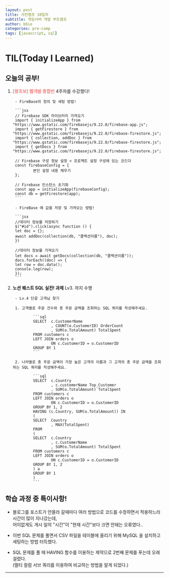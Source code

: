 ```yaml
---
layout: post
title: 사전캠프 10일차
subtitle: 게임서버 개발 부트캠프
author: bbie
categories: pre-camp
tags: [javascript, sql]
---
```


# TIL(Today I Learned)

## 오늘의 공부!

1. <span style="color : #F08080">**[왕초보] 웹개발 종합반**</span> 4주차를 수강했다!

        - FireBase의 정의 및 세팅 방법!

        ```jsx
        // Firebase SDK 라이브러리 가져오기
        import { initializeApp } from "https://www.gstatic.com/firebasejs/9.22.0/firebase-app.js";
        import { getFirestore } from "https://www.gstatic.com/firebasejs/9.22.0/firebase-firestore.js";
        import { collection, addDoc } from "https://www.gstatic.com/firebasejs/9.22.0/firebase-firestore.js";
        import { getDocs } from "https://www.gstatic.com/firebasejs/9.22.0/firebase-firestore.js";

        // Firebase 구성 정보 설정 < 프로젝트 설정 구성에 있는 코드다 
        const firebaseConfig = {
                본인 설정 내용 채우기 
        };

        // Firebase 인스턴스 초기화
        const app = initializeApp(firebaseConfig);
        const db = getFirestore(app);
        ```

        - FireBase 에 값을 저장 및 가져오는 방법!

        ```jsx
        //데이터 정보를 저장하기
        $("#id").click(async function () {
        let doc = {};
        await addDoc(collection(db, "콜렉션이름"), doc);
        })

        //데이터 정보를 가져오기
        let docs = await getDocs(collection(db, "콜렉션이름"));
        docs.forEach((doc) => {
        let row = doc.data();
        console.log(row);
        }); 
        ```

2. **노션 퀘스트 SQL 실전! 과제** Lv3. 까지 수행

        - Lv.4 단골 고객님 찾기

        1. 고객별로 주문 건수와 총 주문 금액을 조회하는 SQL 쿼리를 작성해주세요.

                ```sql
                SELECT  c.CustomerName 
                        , COUNT(o.CustomerID) OrderCount
                        , SUM(o.TotalAmount) TotalSpent
                FROM customers c 
                LEFT JOIN orders o 
                        ON c.CustomerID = o.CustomerID
                GROUP BY 1
                ```  

        2. 나라별로 총 주문 금액이 가장 높은 고객의 이름과 그 고객의 총 주문 금액을 조회하는 SQL 쿼리를 작성해주세요.

                ```sql
                SELECT  c.Country 
                        , c.customerName Top_Customer
                        , SUM(o.TotalAmount) TotalSpent
                FROM customers c 
                LEFT JOIN orders o 
                        ON c.CustomerID = o.CustomerID
                GROUP BY 1, 2
                HAVING (c.Country, SUM(o.TotalAmount)) IN
                (
                SELECT  Country 
                        , MAX(TotalSpent)
                FROM
                (
                SELECT  c.Country
                        , c.CustomerName
                        , SUM(o.TotalAmount) TotalSpent
                FROM customers c 
                LEFT JOIN orders o 
                        ON c.CustomerID = o.CustomerID
                GROUP BY 1, 2
                ) a
                GROUP BY 1
                )
                ```

## 학습 과정 중 특이사항!

- 블로그를 포스트가 안올라 갈때마다 여러 방법으로 코드를 수정하면서 적용하느라 시간이 많이 지나갔는데,  
어이없게도 게시 일의 "시간"이 "현재 시간"보다 크면 안돼는 오류였다..  

- 이번 SQL 문제를 풀면서 CSV 파일을 테이블에 올리기 위해 MySQL 을 설치하고 세팅하는 방법 터득했다.

- SQL 문제를 풀 때 HAVING 함수를 이용하는 제약으로 2번째 문제를 푸는데 오래 걸렸다.  
(멀티 컬럼 서브 쿼리를 이용하여 비교하는 방법을 알게 되었다.)

---